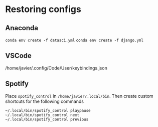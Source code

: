 # Restoring configs

## Anaconda

`conda env create -f datasci.yml`
`conda env create -f django.yml`

## VSCode

/home/javier/.config/Code/User/keybindings.json
<!--stackedit_data:
eyJoaXN0b3J5IjpbNDY0NTg3OTNdfQ==
-->

## Spotify

Place `spotify_control` in `/home/javier/.local/bin`. Then create custom shortcuts for the following commands

```
~/.local/bin/spotify_control playpause
~/.local/bin/spotify_control next
~/.local/bin/spotify_control previous
```

